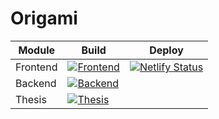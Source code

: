 # Origami

| Module | Build | Deploy |
| ---- | ---- | --- |
| Frontend | [![Frontend](https://github.com/maciekmm/origami/workflows/Frontend/badge.svg)](https://github.com/maciekmm/origami/actions?query=workflow%3AFrontend) | [![Netlify Status](https://api.netlify.com/api/v1/badges/6771f61e-c7a4-4dd0-b965-b41e1e6f4029/deploy-status)](https://app.netlify.com/sites/origuide/deploys) |
| Backend | [![Backend](https://github.com/maciekmm/origami/workflows/Backend/badge.svg)](https://github.com/maciekmm/origami/actions?query=workflow%3ABackend) | |
| Thesis | [![Thesis](https://github.com/maciekmm/origami/workflows/Thesis/badge.svg)](https://github.com/maciekmm/origami/actions?query=workflow%3AThesis) ||